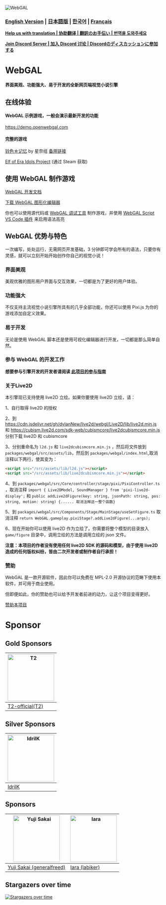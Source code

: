 ![WebGAL](https://user-images.githubusercontent.com/30483415/227242979-297ff392-f210-47ef-b0e9-d4788ddc8df0.png)

### **[English Version](/README_EN.md)** | **[日本語版](/README_JP.md)** | **[한국어](/README_KO.md)** | **[Français](/README_FR.md)**

**[Help us with translation | 协助翻译 | 翻訳のお手伝い | 번역을 도와주세요](https://github.com/MakinoharaShoko/WebGAL/tree/dev/packages/webgal/src/translations)**

**[Join Discord Server | 加入 Discord 讨论 | Discordのディスカッションに参加する](https://discord.gg/kPrQkJttJy)**

# WebGAL

**界面美观、功能强大、易于开发的全新网页端视觉小说引擎**

## 在线体验

#### WebGAL 示例游戏，一般会演示最新开发的功能

https://demo.openwebgal.com

#### 完整的游戏

[铃色☆记忆](http://hoshinasuzu.cn/) by 星奈组  [备用链接](http://hoshinasuzu.cc/)

[Elf of Era Idols Project](https://store.steampowered.com/app/2414730/Elf_of_Era_Idols_Project/) (通过 Steam 获取)

## 使用 WebGAL 制作游戏

[WebGAL 开发文档](https://docs.openwebgal.com/)

[下载 WebGAL 图形化编辑器](https://github.com/MakinoharaShoko/WebGAL_Terre/releases)

你也可以使用源代码或 [WebGAL 调试工具](https://github.com/MakinoharaShoko/WebGAL/releases) 制作游戏，并使用 [WebGAL Script VS Code 插件](https://marketplace.visualstudio.com/items?itemName=c6h5-no2.webgal-script-basics) 来启用语法高亮

## WebGAL 优势与特色

一次编写，处处运行，无需网页开发基础，3 分钟即可学会所有的语法，只要你有灵感，就可以立刻开始开始创作你自己的视觉小说！

### 界面美观

美观优雅的图形用户界面与交互效果，一切都是为了更好的用户体验。

### 功能强大

不仅支持主流视觉小说引擎所具有的几乎全部功能，你还可以使用 Pixi.js 为你的游戏添加自定义效果。

### 易于开发

无论是使用 WebGAL 脚本还是使用可视化编辑器进行开发，一切都是那么简单自然。

### 参与 WebGAL 的开发工作

**想要参与引擎开发的开发者请阅读 [此项目的参与指南](https://docs.openwebgal.com/developers/)**

### 关于Live2D
本引擎现已支持使用 live2D 立绘。如果你要使用 live2D 立绘，请：

1、自行取得 live2D 的授权

2、到 https://cdn.jsdelivr.net/gh/dylanNew/live2d/webgl/Live2D/lib/live2d.min.js 和 https://cubism.live2d.com/sdk-web/cubismcore/live2dcubismcore.min.js 分别下载 live2D 和 cubismcore

3、分别重命名为 `l2d.js` 和 `live2dcubismcore.min.js` ，然后将文件放到`packages/webgal/src/assets/lib`，然后到 `packages/webgal/index.html`,取消注释以下两行，使其变为：
```html
<script src="/src/assets/lib/l2d.js"></script>
<script src="/src/assets/lib/live2dcubismcore.min.js"></script>
```
4、到 `packages/webgal/src/Core/controller/stage/pixi/PixiController.ts` ，取消注释
`import { Live2DModel, SoundManager } from 'pixi-live2d-display';` 和 `public addLive2dFigure(key: string, jsonPath: string, pos: string, motion: string) {...... 取消注释这一整个函数}`

5、到 `packages/webgal/src/Components/Stage/MainStage/useSetFigure.ts` 取消注释 `return WebGAL.gameplay.pixiStage?.addLive2dFigure(...args);`

6、现在开始你可以使用 live2D 作为立绘了。你需要将整个模型的目录放入 `game/figure` 目录中，调用立绘的方法是调用立绘的 json 文件。

**注意：本项目的作者没有使用任何 live2D SDK 的源码和模型，由于使用 live2D 造成的任何版权纠纷，皆由二次开发者或制作者自行承担！**

### 赞助

WebGAL 是一款开源软件，因此你可以免费在 MPL-2.0 开源协议的范畴下使用本软件，并可用于商业使用。

但即便如此，你的赞助也可以给予开发者前进的动力，让这个项目变得更好。

[赞助本项目](https://docs.openwebgal.com/sponsor/)

# Sponsor

## Gold Sponsors

| <img src="https://avatars.githubusercontent.com/u/91712707?v=4" alt="T2"   width="150px" height="150px" /> |
| ------------------------------------------------------------ |
| [T2-official(T2)](https://github.com/T2-official)            |

## Silver Sponsors
| <img src="https://avatars.githubusercontent.com/u/103700780?v=4" alt="IdrilK"  width="150px" height="150px" /> |
| ------------------------------------------------------------ |
| [IdrilK](https://github.com/IdrilK)            |

## Sponsors
| <img src="https://avatars.githubusercontent.com/u/71590526?v=4" alt="Yuji Sakai"  width="150px" height="150px" /> | <img src="https://avatars.githubusercontent.com/u/49630998?v=4" alt="Iara"  width="150px" height="150px" /> |
| ------------------------------------------------------------ |------------------------------------------------------------ |
| [Yuji Sakai (generalfreed)](https://github.com/generalfreed) |[Iara (labiker)](https://github.com/labiker) |

## Stargazers over time

[![Stargazers over time](https://starchart.cc/MakinoharaShoko/WebGAL.svg)](https://starchart.cc/MakinoharaShoko/WebGAL)
